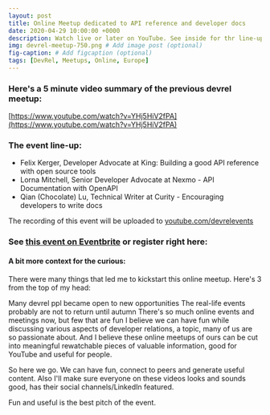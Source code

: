```yaml
---
layout: post
title: Online Meetup dedicated to API reference and developer docs
date: 2020-04-29 10:00:00 +0000
description: Watch live or later on YouTube. See inside for thr line-up and details. # Add post description (optional)
img: devrel-meetup-750.png # Add image post (optional)
fig-caption: # Add figcaption (optional)
tags: [DevRel, Meetups, Online, Europe]
---
```


### Here's a 5 minute video summary of the previous devrel meetup:

[https://www.youtube.com/watch?v=YHj5HiV2fPA](https://www.youtube.com/watch?v=YHj5HiV2fPA)



### The event line-up:
* Felix Kerger, Developer Advocate at King: Building a good API reference with open source tools
* Lorna Mitchell, Senior Developer Advocate at Nexmo - API Documentation with OpenAPI
* Qian (Chocolate) Lu, Technical Writer at Curity - Encouraging developers to write docs

The recording of this event will be uploaded to [youtube.com/devrelevents](https://www.youtube.com/devrelevents)

### See [this event on Eventbrite](https://www.eventbrite.com/e/developer-relations-online-meetup-api-reference-and-developer-docs-tickets-103116520288) or register right here:

<p><div id="eventbrite-widget-container-103116520288"></div>

<script src="https://www.eventbrite.com/static/widgets/eb_widgets.js"></script>

<script type="text/javascript">
    var exampleCallback = function() {
        console.log('Order complete!');
    };

    window.EBWidgets.createWidget({
        // Required
        widgetType: 'checkout',
        eventId: '103116520288',
        iframeContainerId: 'eventbrite-widget-container-103116520288',

        // Optional
        iframeContainerHeight: 425,  // Widget height in pixels. Defaults to a minimum of 425px if not provided
        onOrderComplete: exampleCallback  // Method called when an order has successfully completed
    });
</script></p>


#### A bit more context for the curious:
There were many things that led me to kickstart this online meetup. Here's 3 from the top of my head:

Many devrel ppl became open to new opportunities
The real-life events probably are not to return until autumn
There's so much online events and meetings now, but few that are fun
I believe we can have fun while discussing various aspects of developer relations, a topic, many of us are so passionate about. And I believe these online meetups of ours can be cut into meaningful rewatchable pieces of valuable information, good for YouTube and useful for people.

So here we go. We can have fun, connect to peers and generate useful content. Also I'll make sure everyone on these videos looks and sounds good, has their social channels/LinkedIn featured.

Fun and useful is the best pitch of the event.